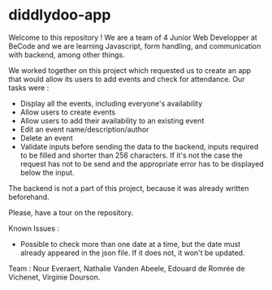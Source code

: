 # diddlydoo-app

Welcome to this repository ! We are a team of 4 Junior Web Developper at BeCode and we are learning Javascript, form handling, and communication with backend, among other things. 

We worked together on this project which requested us to create an app that would allow its users to add events and check for attendance. Our tasks were :
- Display all the events, including everyone's availability
- Allow users to create events
- Allow users to add their availability to an existing event
- Edit an event name/description/author
- Delete an event
- Validate inputs before sending the data to the backend, inputs required to be filled and shorter than 256 characters. If it's not the case the request has not to be send and the appropriate error has to be displayed below the input.

The backend is not a part of this project, because it was already written beforehand.

Please, have a tour on the repository. 

Known Issues : 
- Possible to check more than one date at a time, but the date must already appeared in the json file. If it does not, it won't be updated.

Team :
Nour Everaert,
Nathalie Vanden Abeele,
Edouard de Romrée de Vichenet,
Virginie Dourson.
